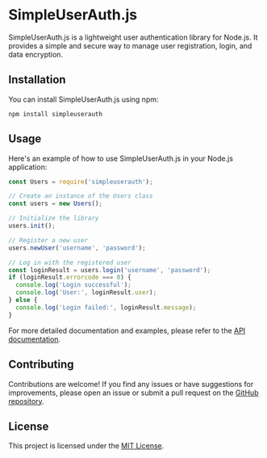 # SimpleUserAuth.js

SimpleUserAuth.js is a lightweight user authentication library for Node.js. It provides a simple and secure way to manage user registration, login, and data encryption.

## Installation

You can install SimpleUserAuth.js using npm:

``npm install simpleuserauth``


## Usage

Here's an example of how to use SimpleUserAuth.js in your Node.js application:

```javascript
const Users = require('simpleuserauth');

// Create an instance of the Users class
const users = new Users();

// Initialize the library
users.init();

// Register a new user
users.newUser('username', 'password');

// Log in with the registered user
const loginResult = users.login('username', 'password');
if (loginResult.errorcode === 0) {
  console.log('Login successful');
  console.log('User:', loginResult.user);
} else {
  console.log('Login failed:', loginResult.message);
}
```

For more detailed documentation and examples, please refer to the [API documentation](https://github.com/DangerStep/SimpleUserAuth.js/wiki).

## Contributing

Contributions are welcome! If you find any issues or have suggestions for improvements, please open an issue or submit a pull request on the [GitHub repository](https://github.com/DangerStep/SimpleUserAuth.js).

## License

This project is licensed under the [MIT License](https://opensource.org/license/mit/).
